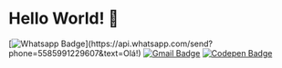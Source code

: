 # Hello World! 👋

[![Whatsapp Badge](https://img.shields.io/badge/-Whatsapp-4CA143?style=flat-square&labelColor=4CA143&logo=whatsapp&logoColor=white&link=https://api.whatsapp.com/send?phone=5585991229607&text=Olá!)](https://api.whatsapp.com/send?phone=5585991229607&text=Olá!)
[![Gmail Badge](https://img.shields.io/badge/-Gmail-c14438?style=flat-square&logo=Gmail&logoColor=white&link=mailto:info.kaiky@gmail.com)](mailto:info.kaiky@gmail.com)
[![Codepen Badge](https://img.shields.io/badge/-Codepen-black?style=flat-square&logo=Codepen&logoColor=white&link=https://codepen.io/kaikysantos/)](https://codepen.io/kaikysantos/)
